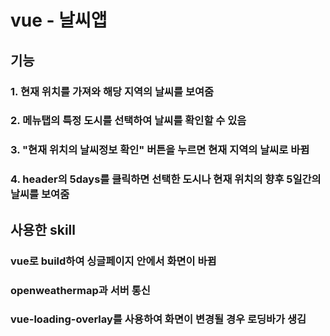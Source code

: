 # vue - 날씨앱

## 기능
### 1. 현재 위치를 가져와 해당 지역의 날씨를 보여줌


### 2. 메뉴탭의 특정 도시를 선택하여 날씨를 확인할 수 있음


### 3. "현재 위치의 날씨정보 확인" 버튼을 누르면 현재 지역의 날씨로 바뀜


### 4. header의 5days를 클릭하면 선택한 도시나 현재 위치의 향후 5일간의 날씨를 보여줌


## 사용한 skill
### vue로 build하여 싱글페이지 안에서 화면이 바뀜
### openweathermap과 서버 통신
### vue-loading-overlay를 사용하여 화면이 변경될 경우 로딩바가 생김
